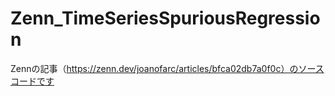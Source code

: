 # Zenn_TimeSeriesSpuriousRegression
Zennの記事（https://zenn.dev/joanofarc/articles/bfca02db7a0f0c）のソースコードです
